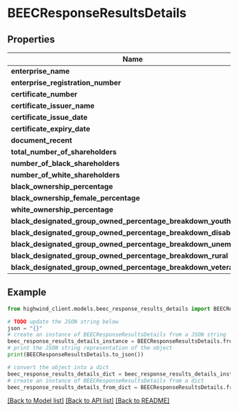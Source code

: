 # BEECResponseResultsDetails


## Properties

Name | Type | Description | Notes
------------ | ------------- | ------------- | -------------
**enterprise_name** | [**POResponseResultsDetailsVendorName**](POResponseResultsDetailsVendorName.md) |  | [optional] 
**enterprise_registration_number** | [**BEECResponseResultsDetailsEnterpriseRegistrationNumber**](BEECResponseResultsDetailsEnterpriseRegistrationNumber.md) |  | [optional] 
**certificate_number** | [**BEECResponseResultsDetailsEnterpriseRegistrationNumber**](BEECResponseResultsDetailsEnterpriseRegistrationNumber.md) |  | [optional] 
**certificate_issuer_name** | [**BEECResponseResultsDetailsEnterpriseRegistrationNumber**](BEECResponseResultsDetailsEnterpriseRegistrationNumber.md) |  | [optional] 
**certificate_issue_date** | [**BCLResponseResultsDetailsDateIssued**](BCLResponseResultsDetailsDateIssued.md) |  | [optional] 
**certificate_expiry_date** | [**BCLResponseResultsDetailsDateIssued**](BCLResponseResultsDetailsDateIssued.md) |  | [optional] 
**document_recent** | [**AFSResponseResultsDetailsDocumentRecent**](AFSResponseResultsDetailsDocumentRecent.md) |  | [optional] 
**total_number_of_shareholders** | [**BEECResponseResultsDetailsTotalNumberOfShareholders**](BEECResponseResultsDetailsTotalNumberOfShareholders.md) |  | [optional] 
**number_of_black_shareholders** | [**BEECResponseResultsDetailsTotalNumberOfShareholders**](BEECResponseResultsDetailsTotalNumberOfShareholders.md) |  | [optional] 
**number_of_white_shareholders** | [**BEECResponseResultsDetailsTotalNumberOfShareholders**](BEECResponseResultsDetailsTotalNumberOfShareholders.md) |  | [optional] 
**black_ownership_percentage** | [**BEEAResponseResultsDetailsBlackOwnershipPercentage**](BEEAResponseResultsDetailsBlackOwnershipPercentage.md) |  | [optional] 
**black_ownership_female_percentage** | [**BEEAResponseResultsDetailsBlackOwnershipPercentage**](BEEAResponseResultsDetailsBlackOwnershipPercentage.md) |  | [optional] 
**white_ownership_percentage** | [**BEEAResponseResultsDetailsBlackOwnershipPercentage**](BEEAResponseResultsDetailsBlackOwnershipPercentage.md) |  | [optional] 
**black_designated_group_owned_percentage_breakdown_youth** | [**BEEAResponseResultsDetailsBlackOwnershipPercentage**](BEEAResponseResultsDetailsBlackOwnershipPercentage.md) |  | [optional] 
**black_designated_group_owned_percentage_breakdown_disabled** | [**BEEAResponseResultsDetailsBlackOwnershipPercentage**](BEEAResponseResultsDetailsBlackOwnershipPercentage.md) |  | [optional] 
**black_designated_group_owned_percentage_breakdown_unemployed** | [**BEEAResponseResultsDetailsBlackOwnershipPercentage**](BEEAResponseResultsDetailsBlackOwnershipPercentage.md) |  | [optional] 
**black_designated_group_owned_percentage_breakdown_rural** | [**BEEAResponseResultsDetailsBlackOwnershipPercentage**](BEEAResponseResultsDetailsBlackOwnershipPercentage.md) |  | [optional] 
**black_designated_group_owned_percentage_breakdown_veterans** | [**BEEAResponseResultsDetailsBlackOwnershipPercentage**](BEEAResponseResultsDetailsBlackOwnershipPercentage.md) |  | [optional] 

## Example

```python
from highwind_client.models.beec_response_results_details import BEECResponseResultsDetails

# TODO update the JSON string below
json = "{}"
# create an instance of BEECResponseResultsDetails from a JSON string
beec_response_results_details_instance = BEECResponseResultsDetails.from_json(json)
# print the JSON string representation of the object
print(BEECResponseResultsDetails.to_json())

# convert the object into a dict
beec_response_results_details_dict = beec_response_results_details_instance.to_dict()
# create an instance of BEECResponseResultsDetails from a dict
beec_response_results_details_from_dict = BEECResponseResultsDetails.from_dict(beec_response_results_details_dict)
```
[[Back to Model list]](../README.md#documentation-for-models) [[Back to API list]](../README.md#documentation-for-api-endpoints) [[Back to README]](../README.md)


